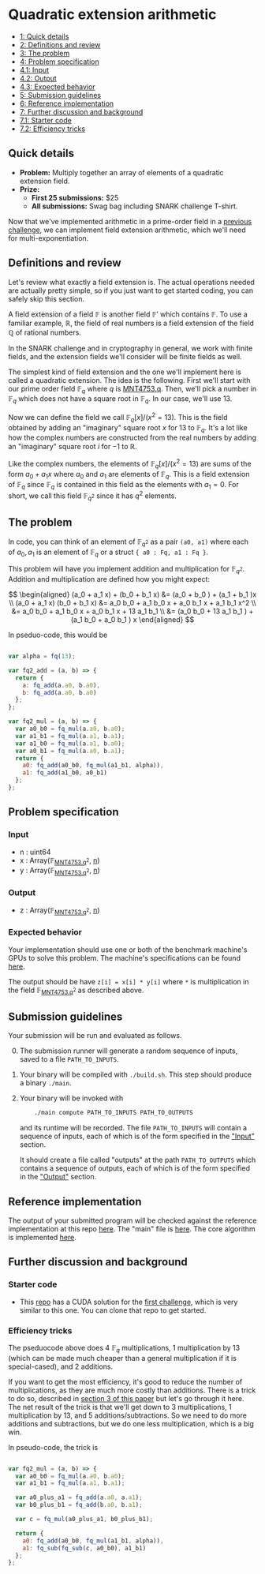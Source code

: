 # Quadratic extension arithmetic

<div class="table-of-contents">
<ul>
<li>
<a href="#quick-details">1: Quick details</a>
</li>
<li>
<a href="#definitions-and-review">2: Definitions and review</a>
</li>
<li>
<a href="#the-problem">3: The problem</a>
</li>
<li>
<a href="#problem-specification">4: Problem specification</a>
</li>
<li>
<a href="#input">4.1: Input</a>
</li>
<li>
<a href="#output">4.2: Output</a>
</li>
<li>
<a href="#expected-behavior">4.3: Expected behavior</a>
</li>
<li>
<a href="#submission-guidelines">5: Submission guidelines</a>
</li>
<li>
<a href="#reference-implementation">6: Reference implementation</a>
</li>
<li>
<a href="#further-discussion-and-background">7: Further discussion and background</a>
</li>
<li>
<a href="#starter-code">7.1: Starter code</a>
</li>
<li>
<a href="#efficiency-tricks">7.2: Efficiency tricks</a>
</li>
</ul>
</div>

## Quick details

- **Problem:** Multiply together an array of elements of a quadratic extension field.
- **Prize:**
    - **First 25 submissions:** $25
    - **All submissions:** Swag bag including SNARK challenge T-shirt.

Now that we've implemented arithmetic in a prime-order field
in a [previous challenge](/snark-challenge/problem-01-field-arithmetic.html), we can implement field extension
arithmetic, which we'll need for multi-exponentiation.

## Definitions and review


Let's review what exactly a field extension is. The actual operations
needed are actually pretty simple, so if you just want to get started coding,
you can safely skip this section.

A field extension of a field $\mathbb{F}$ is another field $\mathbb{F}'$
which contains $\mathbb{F}$. To use a familiar example, $\mathbb{R}$,
the field of real numbers is a field extension of the field $\mathbb{Q}$
of rational numbers.

In the SNARK challenge and in cryptography in general, we work with finite
fields, and the extension fields we'll consider will be finite fields as
well.

The simplest kind of field extension and the one we'll implement here is
called a quadratic extension. The idea is the following. First we'll start
with our prime order field $\mathbb{F}_q$ where $q$ is [MNT4753.q](/snark-challenge/MNT4753.html#cQ==). Then, we'll
pick a number in $\mathbb{F}_q$ which does not have a square root in
$\mathbb{F}_q$. In our case, we'll use $13$.

Now we can define the field we call $\mathbb{F}_q[x] / (x^2 = 13)$. This is the field
obtained by adding an "imaginary" square root $x$ for $13$ to $\mathbb{F}_q$. It's a lot like how
the complex numbers are constructed from the real numbers by adding an "imaginary" square root
$i$ for $-1$ to $\mathbb{R}$.

Like the complex numbers, the elements of $\mathbb{F}_q[x] / (x^2 = 13)$ are sums
of the form $a_0 + a_1 x$ where $a_0$ and $a_1$ are elements of $\mathbb{F}_q$. This is a
field extension of $\mathbb{F}_q$ since $\mathbb{F}_q$ is contained in this field as
the elements with $a_1 = 0$. For short, we call this field $\mathbb{F}_{q^2}$ since it
has $q^2$ elements.

## The problem

In code, you can think of an element of $\mathbb{F}_{q^2}$ as a pair `(a0, a1)` where
each of $a_0, a_1$ is an element of $\mathbb{F}_q$ or a struct `{ a0 : Fq, a1 : Fq }`.

This problem will have you implement addition and multiplication for $\mathbb{F}_{q^2}$.
Addition and multiplication are defined how you might expect:

$$
\begin{aligned}
(a_0 + a_1 x) + (b_0 + b_1 x)
&= (a_0 + b_0 ) + (a_1 + b_1 )x \\
(a_0 + a_1 x) (b_0 + b_1  x)
&= a_0 b_0 + a_1 b_0 x + a_0 b_1  x + a_1 b_1  x^2 \\
&= a_0 b_0 + a_1 b_0 x + a_0 b_1  x + 13 a_1 b_1  \\
&= (a_0 b_0 + 13 a_1 b_1 ) + (a_1 b_0  + a_0 b_1 ) x
\end{aligned}
$$

In pseduo-code, this would be
```javascript

var alpha = fq(13);

var fq2_add = (a, b) => {
  return {
    a: fq_add(a.a0, b.a0),
    b: fq_add(a.a0, b.a0)
  };
};

var fq2_mul = (a, b) => {
  var a0_b0 = fq_mul(a.a0, b.a0);
  var a1_b1 = fq_mul(a.a1, b.a1);
  var a1_b0 = fq_mul(a.a1, b.a0);
  var a0_b1 = fq_mul(a.a0, b.a1);
  return {
    a0: fq_add(a0_b0, fq_mul(a1_b1, alpha)),
    a1: fq_add(a1_b0, a0_b1)
  };
};
```

## Problem specification



### Input

- n : <span>uint64</span>
- x : <span>Array(<span>&#x1D53D;<sub><a href="/snark-challenge/MNT4753.html#cQ==">MNT4753.q</a><sup>2</sup></sub></span>, <a href="#bg==">n</a>)</span>
- y : <span>Array(<span>&#x1D53D;<sub><a href="/snark-challenge/MNT4753.html#cQ==">MNT4753.q</a><sup>2</sup></sub></span>, <a href="#bg==">n</a>)</span>

### Output

- z : <span>Array(<span>&#x1D53D;<sub><a href="/snark-challenge/MNT4753.html#cQ==">MNT4753.q</a><sup>2</sup></sub></span>, <a href="#bg==">n</a>)</span>

### Expected behavior

Your implementation should use one or both of the benchmark machine's GPUs to solve this problem. The machine's specifications can be found [here]().

The output should be have `z[i] = x[i] * y[i]`
where `*` is multiplication in the field <span>&#x1D53D;<sub><a href="/snark-challenge/MNT4753.html#cQ==">MNT4753.q</a><sup>2</sup></sub></span> as described above.


## Submission guidelines

Your submission will be run and evaluated as follows.


0. The submission runner will generate a random sequence of inputs, saved to a file
   `PATH_TO_INPUTS`.

1. Your binary will be compiled with `./build.sh`. This step should produce a binary `./main`.

3. Your binary will be invoked with

    ```bash
        ./main compute PATH_TO_INPUTS PATH_TO_OUTPUTS
    ```

    and its runtime will be recorded. The file `PATH_TO_INPUTS` will contain
    a sequence of inputs, each of which is of the form specified in the
    ["Input"](#input) section. 

    It should create a file called "outputs" at the path `PATH_TO_OUTPUTS`
    which contains a sequence of outputs, each of which is of the form
    specified in the ["Output"](#output) section.

    
    

## Reference implementation

The output of your submitted program will be checked against 
the reference implementation at this repo [here](https://github.com/CodaProtocol/snark-challenge/tree/master/reference-02-quadratic-extension).
The "main" file is [here](https://github.com/CodaProtocol/snark-challenge/tree/master/reference-02-quadratic-extension/libff/main.cpp).
The core algorithm is implemented [here](https://github.com/CodaProtocol/snark-challenge/blob/master/reference-02-quadratic-extension/libff/algebra/fields/fp2.tcc#L79).


## Further discussion and background

### Starter code

- This [repo](https://github.com/codaprotocol/cuda-fixnum) has a CUDA solution for the [first challenge](/snark-challenge/problem-01-field-arithmetic.html),
          which is very similar to this one. You can clone that repo to get started.

### Efficiency tricks

The pseduocode above does 4 $\mathbb{F}_q$ multiplications, 1 multiplication
by $13$ (which can be made much cheaper than a general multiplication if it is
special-cased), and 2 additions.

If you want to get the most efficiency, it's good to reduce the number of
multiplications, as they are much more costly than additions. There is a trick
to do so, described in [section 3 of this paper](https://pdfs.semanticscholar.org/3e01/de88d7428076b2547b60072088507d881bf1.pdf)
but let's go through it here. The net result of the trick is that we'll get down
to 3 multiplications, 1 multiplication by $13$, and 5 additions/subtractions. So we need to
do more additions and subtractions, but we do one less multiplication, which is a big win.

In pseudo-code, the trick is
```javascript

var fq2_mul = (a, b) => {
  var a0_b0 = fq_mul(a.a0, b.a0);
  var a1_b1 = fq_mul(a.a1, b.a1);

  var a0_plus_a1 = fq_add(a.a0, a.a1);
  var b0_plus_b1 = fq_add(b.a0, b.a1);

  var c = fq_mul(a0_plus_a1, b0_plus_b1);

  return {
    a0: fq_add(a0_b0, fq_mul(a1_b1, alpha)),
    a1: fq_sub(fq_sub(c, a0_b0), a1_b1)
  };
};
```
